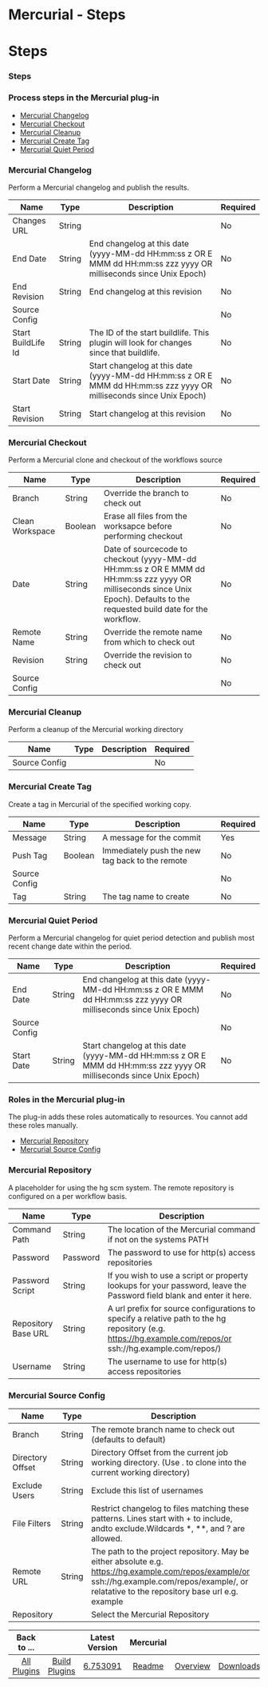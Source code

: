 
Mercurial - Steps
=================

# Steps


### Steps




### Process steps in the Mercurial plug-in

* [Mercurial Changelog](#mercurial_changelog)
* [Mercurial Checkout](#mercurial_checkout)
* [Mercurial Cleanup](#mercurial_cleanup)
* [Mercurial Create Tag](#mercurial_create_tag)
* [Mercurial Quiet Period](#mercurial_quiet_period)


### Mercurial Changelog

Perform a Mercurial changelog and publish the results.


| Name | Type | Description | Required |
| --- | --- | --- | --- |
| Changes URL | String |  | No |
| End Date | String | End changelog at this date (yyyy-MM-dd HH:mm:ss z OR E MMM dd HH:mm:ss zzz yyyy OR milliseconds since Unix Epoch) | No |
| End Revision | String | End changelog at this revision | No |
| Source Config |  |  | No |
| Start BuildLife Id | String | The ID of the start buildlife. This plugin will look for changes since that buildlife. | No |
| Start Date | String | Start changelog at this date (yyyy-MM-dd HH:mm:ss z OR E MMM dd HH:mm:ss zzz yyyy OR milliseconds since Unix Epoch) | No |
| Start Revision | String | Start changelog at this revision | No |

### Mercurial Checkout

Perform a Mercurial clone and checkout of the workflows source


| Name | Type | Description | Required |
| --- | --- | --- | --- |
| Branch | String | Override the branch to check out | No |
| Clean Workspace | Boolean | Erase all files from the worksapce before performing checkout | No |
| Date | String | Date of sourcecode to checkout (yyyy-MM-dd HH:mm:ss z OR E MMM dd HH:mm:ss zzz yyyy OR milliseconds since Unix Epoch). Defaults to the requested build date for the workflow. | No |
| Remote Name | String | Override the remote name from which to check out | No |
| Revision | String | Override the revision to check out | No |
| Source Config |  |  | No |

### Mercurial Cleanup

Perform a cleanup of the Mercurial working directory


| Name | Type | Description | Required |
| --- | --- | --- | --- |
| Source Config |  |  | No |

### Mercurial Create Tag

Create a tag in Mercurial of the specified working copy.


| Name | Type | Description | Required |
| --- | --- | --- | --- |
| Message | String | A message for the commit | Yes |
| Push Tag | Boolean | Immediately push the new tag back to the remote | No |
| Source Config |  |  | No |
| Tag | String | The tag name to create | No |

### Mercurial Quiet Period

Perform a Mercurial changelog for quiet period detection and publish most recent change date within the period.



| Name | Type | Description | Required |
| --- | --- | --- | --- |
| End Date | String | End changelog at this date (yyyy-MM-dd HH:mm:ss z OR E MMM dd HH:mm:ss zzz yyyy OR milliseconds since Unix Epoch) | No |
| Source Config |  |  | No |
| Start Date | String | Start changelog at this date (yyyy-MM-dd HH:mm:ss z OR E MMM dd HH:mm:ss zzz yyyy OR milliseconds since Unix Epoch) | No |


### Roles in the Mercurial plug-in

The plug-in adds these roles automatically to resources. You cannot add these roles manually.


* [Mercurial Repository](#mercurial_repository_role)
* [Mercurial Source Config](#mercurial_source_config_role)


### Mercurial Repository

A placeholder for using the hg scm system. The remote repository is configured on a per workflow basis.



| Name | Type | Description |
| --- | --- | --- |
| Command Path | String | The location of the Mercurial command if not on the systems PATH |
| Password | Password | The password to use for http(s) access repositories |
| Password Script | String | If you wish to use a script or property lookups for your password, leave the Password field blank and enter it here. |
| Repository Base URL | String | A url prefix for source configurations to specify a relative path to the hg repository (e.g. https://hg.example.com/repos/or ssh://hg.example.com/repos/) |
| Username | String | The username to use for http(s) access repositories |

### Mercurial Source Config


| Name | Type | Description |
| --- | --- | --- |
| Branch | String | The remote branch name to check out (defaults to default) |
| Directory Offset | String | Directory Offset from the current job working directory. (Use . to clone into the current working directory) |
| Exclude Users | String | Exclude this list of usernames |
| File Filters | String | Restrict changelog to files matching these patterns. Lines start with + to include, andto exclude.Wildcards \*, \*\*, and ? are allowed. |
| Remote URL | String | The path to the project repository. May be either absolute e.g. https://hg.example.com/repos/example/or ssh://hg.example.com/repos/example/, or relatative to the repository base url e.g. example |
| Repository |  | Select the Mercurial Repository |



|Back to ...||Latest Version|Mercurial |||
| :---: | :---: | :---: | :---: | :---: | :---: |
|[All Plugins](../../index.md)|[Build Plugins](../README.md)|[6.753091](https://raw.githubusercontent.com/UrbanCode/IBM-UCB-PLUGINS/main/files/Mercurial/Mercurial-6.753091.zip)|[Readme](README.md)|[Overview](overview.md)|[Downloads](downloads.md)|
